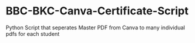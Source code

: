 # BBC-BKC-Canva-Certificate-Script
Python Script that seperates Master PDF from Canva to many individual pdfs for each student

